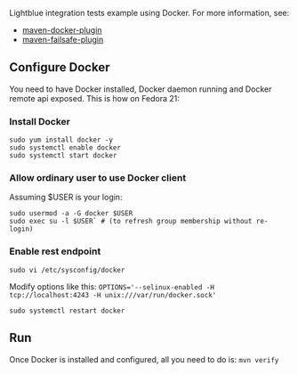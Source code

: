 Lightblue integration tests example using Docker. For more information, see:
* [maven-docker-plugin](https://github.com/rhuss/docker-maven-plugin)
* [maven-failsafe-plugin](http://maven.apache.org/surefire/maven-failsafe-plugin/)

## Configure Docker
You need to have Docker installed, Docker daemon running and Docker remote api exposed. This is how on Fedora 21:
### Install Docker
```
sudo yum install docker -y
sudo systemctl enable docker
sudo systemctl start docker
```
### Allow ordinary user to use Docker client
Assuming $USER is your login:
```
sudo usermod -a -G docker $USER
sudo exec su -l $USER` # (to refresh group membership without re-login)
```
### Enable rest endpoint
```
sudo vi /etc/sysconfig/docker
```
Modify options like this: `OPTIONS='--selinux-enabled -H tcp://localhost:4243 -H unix:///var/run/docker.sock'`
```
sudo systemctl restart docker
```

## Run
Once Docker is installed and configured, all you need to do is:
`mvn verify`